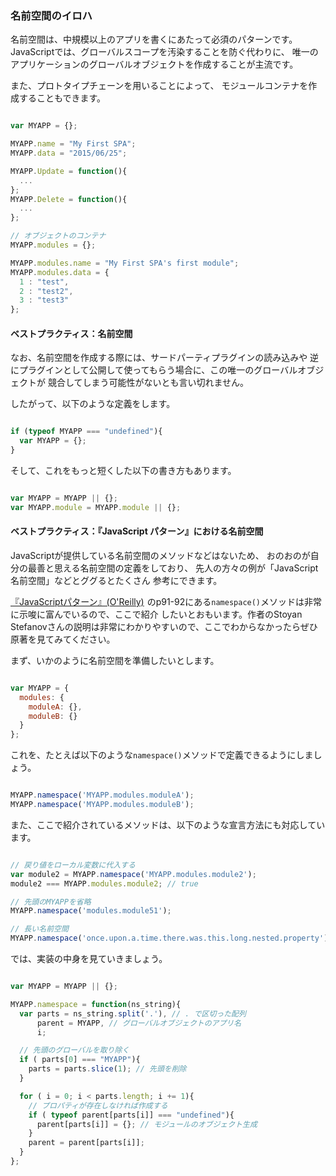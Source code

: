 ### 名前空間のイロハ

名前空間は、中規模以上のアプリを書くにあたって必須のパターンです。
JavaScriptでは、グローバルスコープを汚染することを防ぐ代わりに、
唯一のアプリケーションのグローバルオブジェクトを作成することが主流です。

また、プロトタイプチェーンを用いることによって、
モジュールコンテナを作成することもできます。

```js

var MYAPP = {};

MYAPP.name = "My First SPA";
MYAPP.data = "2015/06/25";

MYAPP.Update = function(){
  ...
};
MYAPP.Delete = function(){
  ...
};

// オブジェクトのコンテナ
MYAPP.modules = {};

MYAPP.modules.name = "My First SPA's first module";
MYAPP.modules.data = {
  1 : "test",
  2 : "test2",
  3 : "test3"
};

```

#### ベストプラクティス：名前空間

なお、名前空間を作成する際には、サードパーティプラグインの読み込みや
逆にプラグインとして公開して使ってもらう場合に、この唯一のグローバルオブジェクトが
競合してしまう可能性がないとも言い切れません。

したがって、以下のような定義をします。

```js

if (typeof MYAPP === "undefined"){
  var MYAPP = {};
}

```

そして、これをもっと短くした以下の書き方もあります。

```js

var MYAPP = MYAPP || {};
var MYAPP.module = MYAPP.module || {};

```

#### ベストプラクティス：『JavaScript パターン』における名前空間

JavaScriptが提供している名前空間のメソッドなどはないため、
おのおのが自分の最善と思える名前空間の定義をしており、
先人の方々の例が「JavaScript 名前空間」などとググるとたくさん
参考にできます。

<a href="http://www.amazon.co.jp/gp/product/4873114888/ref=as_li_ss_tl?ie=UTF8&camp=247&creative=7399&creativeASIN=4873114888&linkCode=as2&tag=kenjuw-22">『JavaScriptパターン』(O'Reilly)</a><img src="http://ir-jp.amazon-adsystem.com/e/ir?t=kenjuw-22&l=as2&o=9&a=4873114888" width="1" height="1" border="0" alt="" style="border:none !important; margin:0px !important;" />
のp91-92にある`namespace()`メソッドは非常に示唆に富んでいるので、ここで紹介
したいとおもいます。作者のStoyan Stefanovさんの説明は非常にわかりやすいので、ここでわからなかったらぜひ原著を見てみてください。

まず、いかのように名前空間を準備したいとします。

```js

var MYAPP = {
  modules: {
    moduleA: {},
    moduleB: {}
  }
};

```

これを、たとえば以下のような`namespace()`メソッドで定義できるようにしましょう。

```js

MYAPP.namespace('MYAPP.modules.moduleA');
MYAPP.namespace('MYAPP.modules.moduleB');

```

また、ここで紹介されているメソッドは、以下のような宣言方法にも対応しています。

```js

// 戻り値をローカル変数に代入する
var module2 = MYAPP.namespace('MYAPP.modules.module2');
module2 === MYAPP.modules.module2; // true

// 先頭のMYAPPを省略
MYAPP.namespace('modules.module51');

// 長い名前空間
MYAPP.namespace('once.upon.a.time.there.was.this.long.nested.property');

```

では、実装の中身を見ていきましょう。

```js

var MYAPP = MYAPP || {};

MYAPP.namespace = function(ns_string){
  var parts = ns_string.split('.'), // . で区切った配列
      parent = MYAPP, // グローバルオブジェクトのアプリ名
      i;

  // 先頭のグローバルを取り除く
  if ( parts[0] === "MYAPP"){
    parts = parts.slice(1); // 先頭を削除
  }

  for ( i = 0; i < parts.length; i += 1){
    // プロパティが存在しなければ作成する
    if ( typeof parent[parts[i]] === "undefined"){
      parent[parts[i]] = {}; // モジュールのオブジェクト生成
    }
    parent = parent[parts[i]];
  }
};

```
